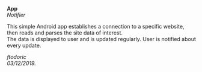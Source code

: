 __App__  
_Notifier_

This simple Android app establishes a connection to a specific website, then reads and parses the site data of interest.  
The data is displayed to user and is updated regularly. User is notified about every update.

_ftodoric_  
_03/12/2019._  
